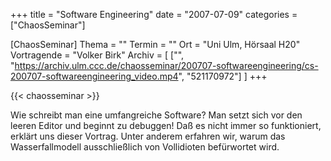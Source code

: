 +++
title = "Software Engineering"
date = "2007-07-09"
categories = ["ChaosSeminar"]

[ChaosSeminar]
Thema = ""
Termin = ""
Ort = "Uni Ulm, Hörsaal H20"
Vortragende = "Volker Birk"
Archiv = [
	["", "https://archiv.ulm.ccc.de/chaosseminar/200707-softwareengineering/cs-200707-softwareengineering_video.mp4", "521170972"]
	]
+++

{{< chaosseminar >}}

Wie schreibt man eine umfangreiche Software? Man setzt sich vor den leeren Editor und beginnt zu debuggen! Daß es nicht immer so funktioniert, erklärt uns dieser Vortrag. Unter anderem erfahren wir, warum das Wasserfallmodell ausschließlich von Vollidioten befürwortet wird.
